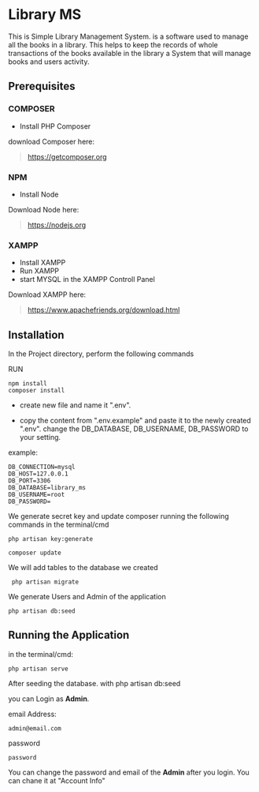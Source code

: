 # Library MS

This is Simple Library Management System.
is a software used to manage all the books in a library. This helps to keep the records of whole transactions of the books available in the library
a System that will manage books and users activity.

## Prerequisites

### COMPOSER

-   Install PHP Composer

download Composer here:

> https://getcomposer.org

### NPM

-   Install Node

Download Node here:

> https://nodejs.org

### XAMPP

-   Install XAMPP
-   Run XAMPP
-   start MYSQL in the XAMPP Controll Panel

Download XAMPP here:

> https://www.apachefriends.org/download.html

## Installation

In the Project directory, perform the following commands

RUN

```
npm install
composer install
```

-   create new file and name it ".env".

-   copy the content from ".env.example" and paste it to the newly created ".env".
    change the DB_DATABASE, DB_USERNAME, DB_PASSWORD to your setting.

example:

```
DB_CONNECTION=mysql
DB_HOST=127.0.0.1
DB_PORT=3306
DB_DATABASE=library_ms
DB_USERNAME=root
DB_PASSWORD=
```

We generate secret key and update composer running the following commands in the terminal/cmd

```
php artisan key:generate

composer update
```

We will add tables to the database we created

```
 php artisan migrate
```

We generate Users and Admin of the application

```
php artisan db:seed
```

## Running the Application

in the terminal/cmd:

```
php artisan serve
```

After seeding the database. with php artisan db:seed

you can Login as **Admin**.

email Address:

```
admin@email.com
```

password

```
password
```

You can change the password and email of the **Admin** after you login.
You can chane it at "Account Info"
